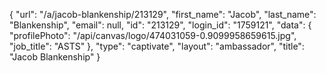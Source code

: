 {
    "url": "\/a\/jacob-blankenship\/213129",
    "first_name": "Jacob",
    "last_name": "Blankenship",
    "email": null,
    "id": "213129",
    "login_id": "1759121",
    "data": {
        "profilePhoto": "\/api\/canvas\/logo\/474031059-0.9099958659615.jpg",
        "job_title": "ASTS"
    },
    "type": "captivate",
    "layout": "ambassador",
    "title": "Jacob Blankenship"
}